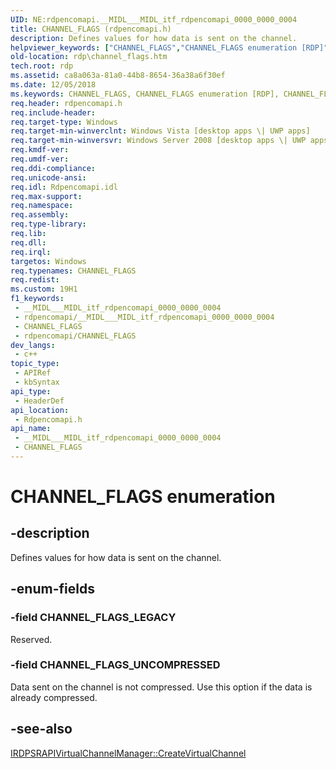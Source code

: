 ```yaml
---
UID: NE:rdpencomapi.__MIDL___MIDL_itf_rdpencomapi_0000_0000_0004
title: CHANNEL_FLAGS (rdpencomapi.h)
description: Defines values for how data is sent on the channel.
helpviewer_keywords: ["CHANNEL_FLAGS","CHANNEL_FLAGS enumeration [RDP]","CHANNEL_FLAGS_LEGACY","CHANNEL_FLAGS_UNCOMPRESSED","rdp.channel_flags","rdpencomapi/CHANNEL_FLAGS","rdpencomapi/CHANNEL_FLAGS_LEGACY","rdpencomapi/CHANNEL_FLAGS_UNCOMPRESSED"]
old-location: rdp\channel_flags.htm
tech.root: rdp
ms.assetid: ca8a063a-81a0-44b8-8654-36a38a6f30ef
ms.date: 12/05/2018
ms.keywords: CHANNEL_FLAGS, CHANNEL_FLAGS enumeration [RDP], CHANNEL_FLAGS_LEGACY, CHANNEL_FLAGS_UNCOMPRESSED, rdp.channel_flags, rdpencomapi/CHANNEL_FLAGS, rdpencomapi/CHANNEL_FLAGS_LEGACY, rdpencomapi/CHANNEL_FLAGS_UNCOMPRESSED
req.header: rdpencomapi.h
req.include-header: 
req.target-type: Windows
req.target-min-winverclnt: Windows Vista [desktop apps \| UWP apps]
req.target-min-winversvr: Windows Server 2008 [desktop apps \| UWP apps]
req.kmdf-ver: 
req.umdf-ver: 
req.ddi-compliance: 
req.unicode-ansi: 
req.idl: Rdpencomapi.idl
req.max-support: 
req.namespace: 
req.assembly: 
req.type-library: 
req.lib: 
req.dll: 
req.irql: 
targetos: Windows
req.typenames: CHANNEL_FLAGS
req.redist: 
ms.custom: 19H1
f1_keywords:
 - __MIDL___MIDL_itf_rdpencomapi_0000_0000_0004
 - rdpencomapi/__MIDL___MIDL_itf_rdpencomapi_0000_0000_0004
 - CHANNEL_FLAGS
 - rdpencomapi/CHANNEL_FLAGS
dev_langs:
 - c++
topic_type:
 - APIRef
 - kbSyntax
api_type:
 - HeaderDef
api_location:
 - Rdpencomapi.h
api_name:
 - __MIDL___MIDL_itf_rdpencomapi_0000_0000_0004
 - CHANNEL_FLAGS
---
```


# CHANNEL_FLAGS enumeration


## -description

Defines values for how data is sent on the channel.

## -enum-fields

### -field CHANNEL_FLAGS_LEGACY

Reserved.

### -field CHANNEL_FLAGS_UNCOMPRESSED

Data sent on the channel is not compressed. Use this option if the data is already compressed.

## -see-also

<a href="/windows/desktop/api/rdpencomapi/nf-rdpencomapi-irdpsrapivirtualchannelmanager-createvirtualchannel">IRDPSRAPIVirtualChannelManager::CreateVirtualChannel</a>


